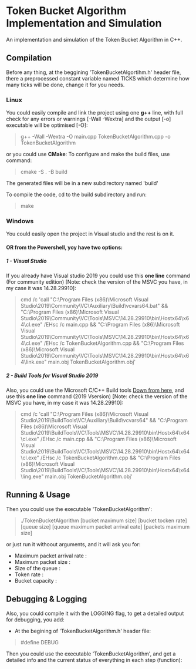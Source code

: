# Token Bucket Algorithm Implementation and Simulation

An implementation and simulation of the Token Bucket Algorithm in C++.

## Compilation
Before any thing, at the beggining 'TokenBucketAlgortihm.h' header file, there a preprocessed constant variable named TICKS which determine how many ticks will be done, change it for you needs.
### Linux
You could easily compile and link the project using one **g++** line, with full check for any errors or warnings [-Wall -Wextra] and the output [-o] executable will be optimised [-O]:
> g++ -Wall -Wextra -O main.cpp TokenBucketAlgorithm.cpp -o TokenBucketAlgorithm

or you could use **CMake**:
To configure and make the build files, use command:
> cmake -S . -B build

The generated files will be in a new subdirectory named 'build'

To compile the code, cd to the build subdirectory and run:
> make

### Windows
You could easily open the project in Visual studio and the rest is on it.

#### OR from the Powershell, yoy have two options:
##### 1 - Visual Studio
If you already have Visual studio 2019 you could use this **one line** command (For community edition)
[Note: check the version of the MSVC you have, in my case it was 14.28.29910]:
> cmd /c 'call "C:\Program Files (x86)\Microsoft Visual Studio\2019\Community\VC\Auxiliary\Build\vcvars64.bat" && "C:\Program Files (x86)\Microsoft Visual Studio\2019\Community\VC\Tools\MSVC\14.28.29910\bin\Hostx64\x64\cl.exe" /EHsc /c main.cpp && "C:\Program Files (x86)\Microsoft Visual Studio\2019\Community\VC\Tools\MSVC\14.28.29910\bin\Hostx64\x64\cl.exe" /EHsc /c TokenBucketAlgorithm.cpp && "C:\Program Files (x86)\Microsoft Visual Studio\2019\Community\VC\Tools\MSVC\14.28.29910\bin\Hostx64\x64\link.exe" main.obj TokenBucketAlgorithm.obj'

##### 2 - Build Tools for Visual Studio 2019
Also, you could use the Microsoft C/C++ Build tools
[Down from here](https://visualstudio.microsoft.com/downloads/#build-tools-for-visual-studio-2019),
and use this **one line** command (2019 Vsersion)
[Note: check the version of the MSVC you have, in my case it was 14.28.29910]:
> cmd /c 'call "C:\Program Files (x86)\Microsoft Visual Studio\2019\BuildTools\VC\Auxiliary\Build\vcvars64" && "C:\Program Files (x86)\Microsoft Visual Studio\2019\BuildTools\VC\Tools\MSVC\14.28.29910\bin\Hostx64\x64\cl.exe" /EHsc /c main.cpp && "C:\Program Files (x86)\Microsoft Visual Studio\2019\BuildTools\VC\Tools\MSVC\14.28.29910\bin\Hostx64\x64\cl.exe" /EHsc /c TokenBucketAlgorithm.cpp && "C:\Program Files (x86)\Microsoft Visual Studio\2019\BuildTools\VC\Tools\MSVC\14.28.29910\bin\Hostx64\x64\ling.exe" main.obj TokenBucketAlgorithm.obj'

## Running & Usage
Then you could use the executable 'TokenBucketAlgorithm':

> ./TokenBucketAlgorithm [bucket maximum size] [bucket tocken rate] [queue size] [queue maximum packet arrival eate] [packets maximum size]

or just run it withoout arguments, and it will ask you for:
- Maximum packet arrival rate :
- Maximum packet size :
- Size of the queue :
- Token rate :
- Bucket capacity :


## Debugging & Logging
Also, you could compile it with the LOGGING flag, to get a detailed output for debugging, you add:

- At the begining of 'TokenBucketAlgorithm.h' header file:
> #define DEBUG


Then you could use the executable 'TokenBucketAlgorithm', and get a detailed info and the current status of everything in each step (function):
